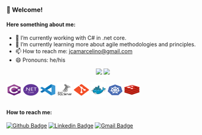 ### 👋 Welcome!

#### Here something about me:

- 🔭 I’m currently working with C# in .net core.
- 🌱 I’m currently learning more about agile methodologies and principles.
- 📫 How to reach me: jcamarcelino@gmail.com
- 😄 Pronouns: he/his

<div align="center">
  <img height="150em" src="https://github-readme-stats.vercel.app/api?username=jcamarcelino&show_icons=true&theme=default&include_all_commits=true&count_private=true"/>
  <img height="150em" src="https://github-readme-stats.vercel.app/api/top-langs/?username=jcamarcelino&layout=compact&langs_count=7&theme=default"/>
</div>
  
<div style="display: inline_block"><br>
  <img align="center" alt="csharp" height="30" width="40" src="https://raw.githubusercontent.com/devicons/devicon/master/icons/csharp/csharp-original.svg">
  <img align="center" alt="dotnetcore" height="30" width="40" src="https://raw.githubusercontent.com/devicons/devicon/master/icons/dotnetcore/dotnetcore-original.svg">
  <img align="center" alt="vscode" height="30" width="40" src="https://raw.githubusercontent.com/devicons/devicon/master/icons/vscode/vscode-original.svg">
    <img align="center" alt="microsoftsqlserver" height="40" width="40" src="https://raw.githubusercontent.com/devicons/devicon/master/icons/microsoftsqlserver/microsoftsqlserver-plain-wordmark.svg">
  <img align="center" alt="git" height="30" width="40" src="https://raw.githubusercontent.com/devicons/devicon/master/icons/git/git-original.svg">
  <img align="center" alt="docker" height="40" width="40" src="https://raw.githubusercontent.com/devicons/devicon/master/icons/docker/docker-original.svg">
  <img align="center" alt="kubernetes" height="30" width="40" src="https://raw.githubusercontent.com/devicons/devicon/master/icons/kubernetes/kubernetes-plain.svg">  
  <img align="center" alt="redis" height="30" width="40" src="https://raw.githubusercontent.com/devicons/devicon/master/icons/redis/redis-original.svg">  
  
</div>
  
  ##
  
#### How to reach me:
[![Github Badge](https://img.shields.io/badge/-Github-000?style=flat-square&logo=Github&logoColor=white&link=https://github.com/jcamarcelino)](https://github.com/jcamarcelino)
[![Linkedin Badge](https://img.shields.io/badge/-LinkedIn-blue?style=flat-square&logo=Linkedin&logoColor=white&link=https://www.linkedin.com/in/julio-marcelino-3b170211b/)](https://www.linkedin.com/in/julio-marcelino-3b170211b/)
[![Gmail Badge](https://img.shields.io/badge/Gmail-D14836?style=flat-square&logo=gmail&logoColor=white)]("mailto:jcamarcelino@gmail.com")
 
